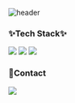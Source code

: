 ![header](https://capsule-render.vercel.app/api?type=venom&color=gradient&customColorList=3&height=300&section=header&text=Jiae's%20Github&animation=fadeIn&fontColor=0e1d25&fontSize=70)

### ✨Tech Stack✨
<img src="https://img.shields.io/badge/react-20232a.svg?style=for-the-badge&logo=react&logoColor=61DAFB" /> <img src="https://img.shields.io/badge/typescript-20232a.svg?style=for-the-badge&logo=typescript&logoColor=3178C6" /> <img src="https://img.shields.io/badge/python-20232a.svg?style=for-the-badge&logo=python&logoColor=306998" />

### 📮Contact
<a href="https://velog.io/@choi-jiae/posts" >
  <img src="https://img.shields.io/badge/Velog-1EBC8F?style=for-the-badge&logo=velog&logoColor=white" />
</a>


<!---
choi-jiae/choi-jiae is a ✨ special ✨ repository because its `README.md` (this file) appears on your GitHub profile.
You can click the Preview link to take a look at your changes.
--->
